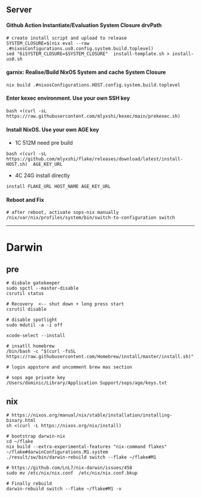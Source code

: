 ## Server
#### Github Action Instantiate/Evaluation System Closure drvPath
```
# create install script and upload to release
SYSTEM_CLOSURE=$(nix eval --raw .#nixosConfigurations.us0.config.system.build.toplevel)
sed "6iSYSTEM_CLOSURE=$SYSTEM_CLOSURE"  install-template.sh > install-us0.sh  
```
#### garnix: Realise/Build NixOS System and cache System Closure
```
nix build .#nixosConfigurations.HOST.config.system.build.toplevel
```
#### Enter kexec environment. Use your own SSH key
```
bash <(curl -sL https://raw.githubusercontent.com/mlyxshi/kexec/main/prekexec.sh)
```
#### Install NixOS. Use your own AGE key
- 1C 512M need pre build
```
bash <(curl -sL https://github.com/mlyxshi/flake/releases/download/latest/install-HOST.sh)  AGE_KEY_URL
```
- 4C 24G install directly
```
install FLAKE_URL HOST_NAME AGE_KEY_URL
```
#### Reboot and Fix
```
# after reboot, activate sops-nix manually
/nix/var/nix/profiles/system/bin/switch-to-configuration switch
```
---
# Darwin
## pre
```
# disbale gatekeeper
sudo spctl --master-disable 
csrutil status

# Recovery  <-- shut down + long press start 
csrutil disable

# disable spotlight 
sudo mdutil -a -i off

xcode-select --install

# insatll homebrew
/bin/bash -c "$(curl -fsSL https://raw.githubusercontent.com/Homebrew/install/master/install.sh)"

# login appstore and uncomment brew mas section

# sops age private key
/Users/dominic/Library/Application Support/sops/age/keys.txt
```

## nix
```
# https://nixos.org/manual/nix/stable/installation/installing-binary.html
sh <(curl -L https://nixos.org/nix/install)

# bootstrap darwin-nix
cd ~/flake
nix build --extra-experimental-features "nix-command flakes" ~/flake#darwinConfigurations.M1.system
./result/sw/bin/darwin-rebuild switch --flake ~/flake#M1

# https://github.com/LnL7/nix-darwin/issues/458
sudo mv /etc/nix/nix.conf  /etc/nix/nix.conf.bkup 

# Finally rebuild
darwin-rebuild switch --flake ~/flake#M1 -v
```
